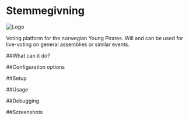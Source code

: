 Stemmegivning
=============

![Logo](http://ungepirater.no/img/Logo_ungPIR_fullFarge.svg)

Voting platform for the norwegian Young Pirates. Will and can be used for live-voting on general assemblies or similar events.

##What can it do?

##Configuration options

##Setup

##Usage

##Debugging

##Screenshots
